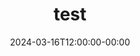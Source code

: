 ---
title: test
date: 2024-03-16T12:00:00-00:00
categories:
 - ljerlkewjrklenfkelw
tags:
 - test
---